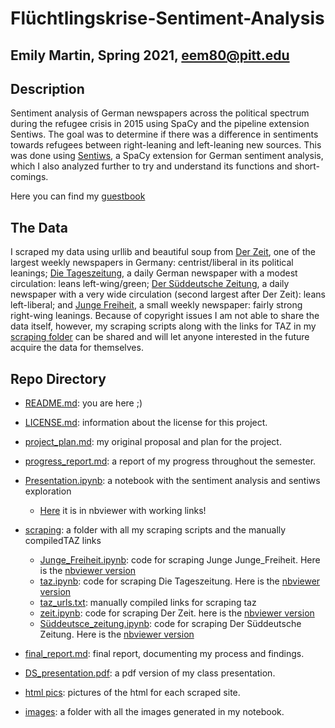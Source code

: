 # Flüchtlingskrise-Sentiment-Analysis
## Emily Martin, Spring 2021, eem80@pitt.edu

## Description
Sentiment analysis of German newspapers across the political spectrum during the refugee crisis in 2015 using SpaCy and the pipeline extension Sentiws. The goal was to determine if there was a difference in sentiments towards refugees between right-leaning and left-leaning new sources. This was done using [Sentiws](https://spacy.io/universe/project/spacy-sentiws), a SpaCy extension for German sentiment analysis, which I also analyzed further to try and understand its functions and short-comings.

Here you can find my [guestbook](https://github.com/Data-Science-for-Linguists-2021/Class-Lounge/blob/main/guestbooks/guestbook_emily.md)

## The Data
I scraped my data using urllib and beautiful soup from [Der Zeit](https://www.zeit.de/index?utm_referrer=https%3A%2F%2Fwww.google.com), one of the largest weekly newspapers in Germany: centrist/liberal in its political leanings; [Die Tageszeitung](https://taz.de), a daily German newspaper with a modest circulation: leans left-wing/green; [Der Süddeutsche Zeitung](https://www.sueddeutsche.de), a daily newspaper with a very wide circulation (second largest after Der Zeit): leans left-liberal; and [Junge Freiheit](https://jungefreiheit.de), a small weekly newspaper: fairly strong right-wing leanings. Because of copyright issues I am not able to share the data itself, however, my scraping scripts along with the links for TAZ in my [scraping folder](https://github.com/Data-Science-for-Linguists-2021/Fluechtlingskrise-Sentiment-Analysis/tree/main/scraping) can be shared and will let anyone interested in the future acquire the data for themselves.

## Repo Directory

- [README.md](https://github.com/Data-Science-for-Linguists-2021/Fluechtlingskrise-Sentiment-Analysis/blob/main/README.md): you are here ;)
- [LICENSE.md](https://github.com/Data-Science-for-Linguists-2021/Fluechtlingskrise-Sentiment-Analysis/blob/main/LICENSE.md): information about the license for this project.
- [project_plan.md](https://github.com/Data-Science-for-Linguists-2021/Fluechtlingskrise-Sentiment-Analysis/blob/main/project_plan.md): my original proposal and plan for the project.
- [progress_report.md](https://github.com/Data-Science-for-Linguists-2021/Fluechtlingskrise-Sentiment-Analysis/blob/main/progress_report.md): a report of my progress throughout the semester.

- [Presentation.ipynb](https://github.com/Data-Science-for-Linguists-2021/Fluechtlingskrise-Sentiment-Analysis/blob/main/Presentation.ipynb): a notebook with the sentiment analysis and sentiws exploration
  - [Here](https://nbviewer.jupyter.org/github/Data-Science-for-Linguists-2021/Fluechtlingskrise-Sentiment-Analysis/blob/main/Presentation.ipynb) it is in nbviewer with working links!


- [scraping](https://github.com/Data-Science-for-Linguists-2021/Fluechtlingskrise-Sentiment-Analysis/tree/main/scraping): a folder with  all my scraping scripts and the manually compiledTAZ links

    - [Junge_Freiheit.ipynb](https://github.com/Data-Science-for-Linguists-2021/Fluechtlingskrise-Sentiment-Analysis/blob/main/scraping/Junge_Freiheit.ipynb): code for scraping Junge Junge_Freiheit. Here is the [nbviewer version](https://nbviewer.jupyter.org/github/Data-Science-for-Linguists-2021/Fluechtlingskrise-Sentiment-Analysis/blob/main/scraping/Junge_Freiheit.ipynb)
    - [taz.ipynb](https://github.com/Data-Science-for-Linguists-2021/Fluechtlingskrise-Sentiment-Analysis/blob/main/scraping/taz.ipynb): code for scraping Die Tageszeitung. Here is the [nbviewer version](https://nbviewer.jupyter.org/github/Data-Science-for-Linguists-2021/Fluechtlingskrise-Sentiment-Analysis/blob/main/scraping/taz.ipynb)
    - [taz_urls.txt](https://github.com/Data-Science-for-Linguists-2021/Fluechtlingskrise-Sentiment-Analysis/blob/main/scraping/taz_urls.txt): manually compiled links for scraping taz
    - [zeit.ipynb](https://github.com/Data-Science-for-Linguists-2021/Fluechtlingskrise-Sentiment-Analysis/blob/main/scraping/zeit.ipynb): code for scraping Der Zeit. here is  the [nbviewer version](https://nbviewer.jupyter.org/github/Data-Science-for-Linguists-2021/Fluechtlingskrise-Sentiment-Analysis/blob/main/scraping/zeit.ipynb)
    - [Süddeutsce_zeitung.ipynb](https://github.com/Data-Science-for-Linguists-2021/Fluechtlingskrise-Sentiment-Analysis/blob/main/scraping/Süddeutsche_zeitung.ipynb): code for scraping Der Süddeutsche Zeitung. Here is the [nbviewer version](https://nbviewer.jupyter.org/github/Data-Science-for-Linguists-2021/Fluechtlingskrise-Sentiment-Analysis/blob/main/scraping/Süddeutsche_zeitung.ipynb)

-  [final_report.md](https://github.com/Data-Science-for-Linguists-2021/Fluechtlingskrise-Sentiment-Analysis/blob/main/final_report.md): final report, documenting my process and findings.
- [DS_presentation.pdf](https://github.com/Data-Science-for-Linguists-2021/Fluechtlingskrise-Sentiment-Analysis/blob/main/DS_presentation.pdf): a pdf version of my class presentation.
- [html pics](https://github.com/Data-Science-for-Linguists-2021/Fluechtlingskrise-Sentiment-Analysis/tree/main/html%20pics): pictures of the html for each scraped site.
- [images](https://github.com/Data-Science-for-Linguists-2021/Fluechtlingskrise-Sentiment-Analysis/tree/main/images): a folder with all the images generated in my notebook.
